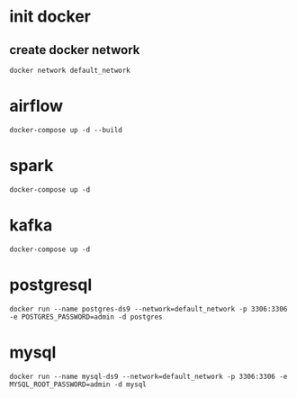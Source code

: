 # init docker
## create docker network
``
docker network default_network
``

# airflow
``
docker-compose up -d --build
``

# spark
``
docker-compose up -d
``

# kafka
``
docker-compose up -d
``

# postgresql
``
docker run --name postgres-ds9 --network=default_network -p 3306:3306 -e POSTGRES_PASSWORD=admin -d postgres
``

# mysql
``
docker run --name mysql-ds9 --network=default_network -p 3306:3306 -e MYSQL_ROOT_PASSWORD=admin -d mysql
``